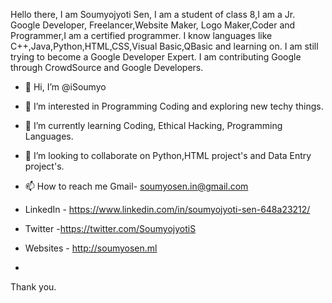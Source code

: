  Hello there,
 I am Soumyojyoti Sen, I am a student of class 8,I am a Jr. Google Developer,
 Freelancer,Website Maker, Logo Maker,Coder and Programmer,I am a certified programmer.
 I know languages like C++,Java,Python,HTML,CSS,Visual Basic,QBasic and learning on.
 I am still trying to become a Google Developer Expert.
 I am contributing Google through CrowdSource and Google Developers.
 
 
- 👋 Hi, I’m @iSoumyo
- 👀 I’m interested in Programming Coding and exploring new techy things.
- 🌱 I’m currently learning Coding, Ethical Hacking, Programming Languages.
- 💞️ I’m looking to collaborate on Python,HTML project's and Data Entry project's.
- 📫 How to reach me Gmail- soumyosen.in@gmail.com


- LinkedIn - https://www.linkedin.com/in/soumyojyoti-sen-648a23212/
- Twitter -https://twitter.com/SoumyojyotiS
 - Websites - http://soumyosen.ml
 - 
Thank you.

<!---
iSoumyo/iSoumyo is a ✨ special ✨ repository because its `README.md` (this file) appears on your GitHub profile.
You can click the Preview link to take a look at your changes.
--->
